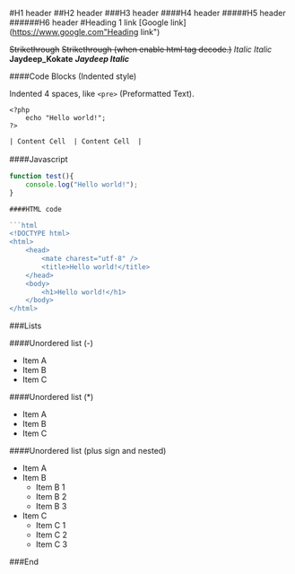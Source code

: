 
#H1 header
##H2 header
###H3 header
####H4 header
#####H5 header
######H6 header
#Heading 1 link [Google link](https://www.google.com"Heading link")

~~Strikethrough~~ <s>Strikethrough (when enable html tag decode.)</s>
*Italic*      _Italic_
**Jaydeep_Kokate**
***Jaydeep Italic*** 




####Code Blocks (Indented style)

Indented 4 spaces, like `<pre>` (Preformatted Text).

    <?php
        echo "Hello world!";
    ?>
    
    | Content Cell  | Content Cell  |

####Javascript　

```javascript
function test(){
	console.log("Hello world!");
}

####HTML code

```html
<!DOCTYPE html>
<html>
    <head>
        <mate charest="utf-8" />
        <title>Hello world!</title>
    </head>
    <body>
        <h1>Hello world!</h1>
    </body>
</html>
```

###Lists

####Unordered list (-)

- Item A
- Item B
- Item C
     
####Unordered list (*)

* Item A
* Item B
* Item C

####Unordered list (plus sign and nested)
                
+ Item A
+ Item B
    + Item B 1
    + Item B 2
    + Item B 3
+ Item C
    * Item C 1
    * Item C 2
    * Item C 3

###End